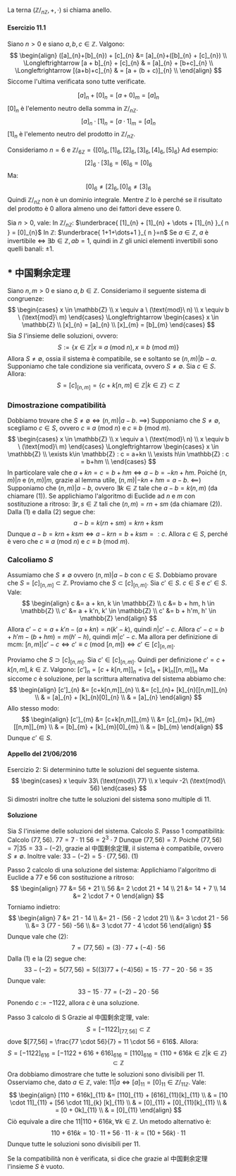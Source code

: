 La terna $(\mathbb{Z} \big/_{n\mathbb{Z}}, +, \cdot)$ si chiama anello.
#### Esercizio 11.1
Siano $n > 0$ e siano $a,b,c \in \mathbb{Z}$. Valgono:
$$
\begin{align}
([a]_{n}+[b]_{n}) + [c]_{n} &= [a]_{n}+([b]_{n} + [c]_{n}) \\
\Longleftrightarrow [a + b]_{n} + [c]_{n}  & = [a]_{n} + [b+c]_{n} \\
\Longleftrightarrow [(a+b)+c]_{n}  & = [a + (b + c)]_{n} \\
\end{align}
$$
Siccome l'ultima verificata sono tutte verificate.

$$
[a]_{n} + [0]_{n} = [a + 0]_{m} = [a]_{n}
$$
$[0]_{n}$ è l'elemento neutro della somma in $\mathbb{Z} \big/_{n\mathbb{Z}}$.
$$
[a]_{n} \cdot [1]_{n} = [a \cdot 1]_{m} = [a]_{n}
$$
$[1]_{n}$ è l'elemento neutro del prodotto in $\mathbb{Z} \big/_{n\mathbb{Z}}$.

Consideriamo $n = 6$ e $\mathbb{Z} \big/_{6\mathbb{Z}} = \{ [0]_{6}, [1]_{6}, [2]_{6}, [3]_{6}, [4]_{6}, [5]_{6}\}$
Ad esempio:
$$
[2]_{6} \cdot [3]_{6} = [6]_{6} = [0]_{6}
$$
Ma:
$$
[0]_{6} \neq [2]_{6}, [0]_{6} \neq [3]_{6}
$$
Quindi $\mathbb{Z} \big/_{n\mathbb{Z}}$ non è un dominio integrale. Mentre $\mathbb{Z}$ lo è perché se il risultato del prodotto è $0$ allora almeno uno dei fattori deve essere $0$.

Sia $n > 0$, vale:
In $\mathbb{Z} \big/_{n\mathbb{Z}}$: $\underbrace{ [1]_{n} + [1]_{n} + \dots + [1]_{n} }_{ n } = [0]_{n}$
In $\mathbb{Z}$: $\underbrace{ 1+1+\dots+1 }_{ n }=n$
Se $a \in \mathbb{Z}$, $a$ è invertibile $\Longleftrightarrow$ $\exists b \in \mathbb{Z}, ab=1$, quindi in $\mathbb{Z}$ gli unici elementi invertibili sono quelli banali: $\pm 1$.

## * 中国剩余定理
Siano $n, m > 0$ e siano $a, b \in \mathbb{Z}$. Consideriamo il seguente sistema di congruenze:
$$
\begin{cases}
x \in \mathbb{Z} \\
x \equiv a \ (\text{mod}\ n) \\
x \equiv b \ (\text{mod}\ m)
\end{cases}
\Longleftrightarrow
\begin{cases}
x \in \mathbb{Z} \\
[x]_{n} = [a]_{n} \\
[x]_{m} = [b]_{m}
\end{cases}
$$
Sia $S$ l'insieme delle soluzioni, ovvero:
$$
S := \{ x \in \mathbb{Z} | x \equiv a \ (\text{mod}\ n), x \equiv b \ (\text{mod}\ m) \}
$$
Allora $S \neq \emptyset$, ossia il sistema è compatibile, se e soltanto se $(n,m) | b-a$.
Supponiamo che tale condizione sia verificata, ovvero $S\neq \emptyset$. Sia $c\in S$. Allora:
$$
S = [c]_{[n, m]} = \{ c + k[n,m] \in \mathbb{Z} | k \in \mathbb{Z}\} \subset \mathbb{Z}
$$
### Dimostrazione compatibilità
Dobbiamo trovare che $S \neq \emptyset \Longleftrightarrow (n,m) |a -b$.
$\implies$) Supponiamo che $S \neq \emptyset$, scegliamo $c \in S$, ovvero $c \equiv a\ \left( \text{mod}\ n \right)$ e $c \equiv b\ \left( \text{mod}\ m \right)$.
$$
\begin{cases}
x \in \mathbb{Z} \\
x \equiv a \ (\text{mod}\ n) \\
x \equiv b \ (\text{mod}\ m)
\end{cases}
\Longleftrightarrow
\begin{cases}
x \in \mathbb{Z} \\
\exists k\in \mathbb{Z} : c = a+kn \\
\exists h\in \mathbb{Z} : c = b+hm \\
\end{cases}
$$
In particolare vale che $a+kn = c = b+hm \Longleftrightarrow a-b = -kn+hm$.
Poiché $(n,m)|n$ e $(n,m)|m$, grazie al lemma utile, $(n,m)|-kn+hm=a-b$.
$\impliedby$) Supponiamo che $(n,m)|a-b$, ovvero $\exists k\in \mathbb{Z}$ tale che $a-b = k(n,m)$ (da chiamare (1)).
Se applichiamo l'algoritmo di Euclide ad $n$ e $m$ con sostituzione a ritroso: $\exists r,s \in \mathbb{Z}$ tali che $(n,m) = rn+sm$ (da chiamare (2)).
Dalla (1) e dalla (2) segue che:
$$
a-b = k(rn + sm) = krn +ksm
$$
Dunque $a-b = krn +ksm \Longleftrightarrow a-krn = b+ksm =: c$. Allora $c \in S$, perché è vero che $c \equiv a\ (\text{mod}\ n)$ e $c \equiv b\ (\text{mod}\ m)$.

### Calcoliamo $S$
Assumiamo che $S\neq \emptyset$ ovvero $(n,m)|a-b$ con $c \in S$.
Dobbiamo provare che $S = [c]_{[n,m]} \subset \mathbb{Z}$.
Proviamo che $S \subset [c]_{[n,m]}$. Sia $c' \in S$. 
$c \in S$ e $c' \in S$. Vale:
$$
\begin{align}
c &= a + kn, k \in \mathbb{Z} \\
c &= b + hm, h \in \mathbb{Z} \\
c' &= a + k'n, k' \in \mathbb{Z} \\
c' &= b + h'm, h' \in \mathbb{Z}
\end{align}
$$
Allora $c'-c = a +k'n-(a+kn)=n(k'-k)$, quindi $n|c'-c$.
Allora $c'-c = b +h'm-(b+hm)=m(h'-h)$, quindi $m|c'-c$.
Ma allora per definizione di mcm: $[n,m]|c'-c \Longleftrightarrow c' \equiv c\ (\text{mod}\ [n,m])\Longleftrightarrow c' \in[c]_{[n,m]}$.

Proviamo che $S \supset [c]_{[n,m]}$. Sia $c' \in [c]_{[n,m]}$.
Quindi per definizione $c' = c + k[n,m], k \in \mathbb{Z}$. Valgono:
$[c']_{n} = [c+k[n,m]]_{n} = [c]_{n}+ [k]_{n}[[n,m]]_{n}$
Ma siccome $c$ è soluzione, per la scrittura alternativa del sistema abbiamo che:
$$
\begin{align}
[c']_{n} &= [c+k[n,m]]_{n}  \\
&= [c]_{n}+ [k]_{n}[[n,m]]_{n}  \\
& = [a]_{n} + [k]_{n}[0]_{n} \\
& = [a]_{n}
\end{align}
$$
Allo stesso modo:
$$
\begin{align}
[c']_{m} &= [c+k[n,m]]_{m}  \\
&= [c]_{m}+ [k]_{m}[[n,m]]_{m}  \\
& = [b]_{m} + [k]_{m}[0]_{m} \\
& = [b]_{m}
\end{align}
$$
Dunque $c' \in S$.
#### Appello del 21/06/2016
Esercizio 2: Si determinino tutte le soluzioni del seguente sistema.
$$
\begin{cases}
x \equiv 33\ (\text{mod}\ 77) \\
x \equiv -2\ (\text{mod}\ 56)
\end{cases}
$$
Si dimostri inoltre che tutte le soluzioni del sistema sono multiple di $11$.
#### Soluzione
Sia $S$ l'insieme delle soluzioni del sistema. Calcolo $S$.
Passo 1 compatibilità:
Calcolo $(77,56)$.
$77 = 7 \cdot 11$
$56 = 2^{3} \cdot 7$
Dunque $(77,56) = 7$.
Poiché $(77, 56) = 7 | 35 = 33-(-2)$, grazie al 中国剩余定理, il sistema è compatibile, ovvero $S\neq \emptyset$.
Inoltre vale: $33 -(-2) = 5 \cdot (77, 56)$. (1)

Passo 2 calcolo di una soluzione del sistema:
Applichiamo l'algoritmo di Euclide a $77$ e $56$ con sostituzione a ritroso:
$$
\begin{align}
77 &= 56 + 21 \\
56 &= 2 \cdot 21 + 14 \\
21 &= 14 + 7 \\
14 &= 2 \cdot 7 + 0 
\end{align}
$$
Torniamo indietro:
$$
\begin{align}
7 &= 21 - 14 \\
  &= 21 - (56 - 2 \cdot 21) \\
 &= 3 \cdot 21 - 56  \\
 &= 3 (77 - 56)  -56 \\
 &= 3 \cdot 77 - 4 \cdot 56
\end{align}
$$
Dunque vale che (2):
$$
7 = (77, 56) = (3) \cdot 77 + (-4) \cdot 56
$$
Dalla (1) e la (2) segue che:
$$
33 - (-2) = 5(77,56) = 5((3)77 + (-4)56) = 15 \cdot 77 - 20 \cdot 56 = 35
$$
Dunque vale:
$$
33 - 15 \cdot 77 = (-2) - 20 \cdot 56
$$
Ponendo $c := -1122$, allora $c$ è una soluzione.

Passo 3 calcolo di S
Grazie al 中国剩余定理, vale:
$$
S = [-1122]_{[77,56]} \subset \mathbb{Z}
$$
dove $[77,56] = \frac{77 \cdot 56}{7} = 11 \cdot 56 = 616$.
Allora:
$$
S = [-1122]_{616} = [-1122 + 616 + 616]_{616} = [110]_{616} = \{ 110 + 616k \in \mathbb{Z} | k \in \mathbb{Z} \} \subset \mathbb{Z}
$$
Ora dobbiamo dimostrare che tutte le soluzioni sono divisibili per $11$.
Osserviamo che, dato $a \in \mathbb{Z}$, vale: $11|a\Longleftrightarrow[a]_{11}=[0]_{11} \in \mathbb{Z} \big/_{11\mathbb{Z}}$.
Vale:
$$
\begin{align}
[110 + 616k]_{11} &= [110]_{11} + [616]_{11}[k]_{11}  \\
 & = [10 \cdot 11]_{11} + [56 \cdot 11]_{k} [k]_{11} \\
 & = [0]_{11} + [0]_{11}[k]_{11}  \\
 & = [0 + 0k]_{11}  \\
 & = [0]_{11}
\end{align}
$$
Ciò equivale a dire che $11 | 110+616k, \forall k \in \mathbb{Z}$.
Un metodo alternativo è:
$$
110 + 616k = 10 \cdot 11 + 56 \cdot 11  \cdot k =  (10 + 56k) \cdot 11
$$
Dunque tutte le soluzioni sono divisibili per $11$.

Se la compatibilità non è verificata, si dice che grazie al 中国剩余定理 l'insieme $S$ è vuoto.